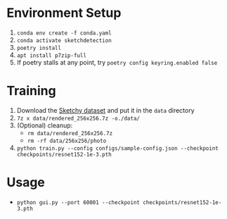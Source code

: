 # Environment Setup

1. `conda env create -f conda.yaml`
2. `conda activate sketchdetection`
3. `poetry install`
4. `apt install p7zip-full`
5. If poetry stalls at any point, try `poetry config keyring.enabled false`

# Training

1. Download the [Sketchy dataset](https://drive.google.com/file/d/1z4--ToTXYb0-2cLuUWPYM5m7ST7Ob3Ck/view) and put it in the `data` directory
2. `7z x data/rendered_256x256.7z -o./data/`
3. (Optional) cleanup:
    - `rm data/rendered_256x256.7z`
    - `rm -rf data/256x256/photo`
4. `python train.py --config configs/sample-config.json --checkpoint checkpoints/resnet152-1e-3.pth`

# Usage

- `python gui.py --port 60001 --checkpoint checkpoints/resnet152-1e-3.pth`

